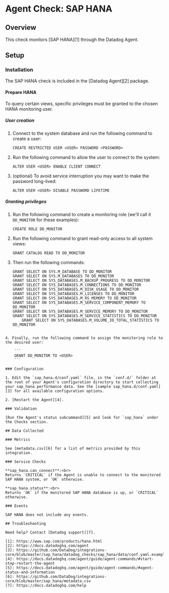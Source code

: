 # Agent Check: SAP HANA

## Overview

This check monitors [SAP HANA][1] through the Datadog Agent.

## Setup

### Installation

The SAP HANA check is included in the [Datadog Agent][2] package.

#### Prepare HANA

To query certain views, specific privileges must be granted to the chosen HANA monitoring user.

##### User creation

1. Connect to the system database and run the following command to create a user:

    ```
    CREATE RESTRICTED USER <USER> PASSWORD <PASSWORD>
    ```

2. Run the following command to allow the user to connect to the system:

    ```
    ALTER USER <USER> ENABLE CLIENT CONNECT
    ```

3. (optional) To avoid service interruption you may want to make the password long-lived:

    ```
    ALTER USER <USER> DISABLE PASSWORD LIFETIME
    ```

##### Granting privileges

1. Run the following command to create a monitoring role (we'll call it `DD_MONITOR` for these examples):

    ```
    CREATE ROLE DD_MONITOR
    ```

2. Run the following command to grant read-only access to all system views:

    ```
    GRANT CATALOG READ TO DD_MONITOR
    ```

3. Then run the following commands:

    ```
    GRANT SELECT ON SYS.M_DATABASE TO DD_MONITOR
    GRANT SELECT ON SYS.M_DATABASES TO DD_MONITOR
    GRANT SELECT ON SYS_DATABASES.M_BACKUP_PROGRESS TO DD_MONITOR
    GRANT SELECT ON SYS_DATABASES.M_CONNECTIONS TO DD_MONITOR
    GRANT SELECT ON SYS_DATABASES.M_DISK_USAGE TO DD_MONITOR
    GRANT SELECT ON SYS_DATABASES.M_LICENSES TO DD_MONITOR
    GRANT SELECT ON SYS_DATABASES.M_RS_MEMORY TO DD_MONITOR
    GRANT SELECT ON SYS_DATABASES.M_SERVICE_COMPONENT_MEMORY TO DD_MONITOR
    GRANT SELECT ON SYS_DATABASES.M_SERVICE_MEMORY TO DD_MONITOR
    GRANT SELECT ON SYS_DATABASES.M_SERVICE_STATISTICS TO DD_MONITOR
        GRANT SELECT ON SYS_DATABASES.M_VOLUME_IO_TOTAL_STATISTICS TO DD_MONITOR
```

4. Finally, run the following command to assign the monitoring role to the desired user:

    ```
    GRANT DD_MONITOR TO <USER>
    ```

### Configuration

1. Edit the `sap_hana.d/conf.yaml` file, in the `conf.d/` folder at the root of your Agent's configuration directory to start collecting your sap_hana performance data. See the [sample sap_hana.d/conf.yaml][3] for all available configuration options.

2. [Restart the Agent][4].

### Validation

[Run the Agent's status subcommand][5] and look for `sap_hana` under the Checks section.

## Data Collected

### Metrics

See [metadata.csv][6] for a list of metrics provided by this integration.

### Service Checks

**sap_hana.can_connect**:<br>
Returns `CRITICAL` if the Agent is unable to connect to the monitored SAP HANA system, or `OK` otherwise.

**sap_hana.status**:<br>
Returns `OK` if the monitored SAP HANA database is up, or `CRITICAL` otherwise.

### Events

SAP HANA does not include any events.

## Troubleshooting

Need help? Contact [Datadog support][7].

[1]: https://www.sap.com/products/hana.html
[2]: https://docs.datadoghq.com/agent
[3]: https://github.com/DataDog/integrations-core/blob/master/sap_hana/datadog_checks/sap_hana/data/conf.yaml.example
[4]: https://docs.datadoghq.com/agent/guide/agent-commands/#start-stop-restart-the-agent
[5]: https://docs.datadoghq.com/agent/guide/agent-commands/#agent-status-and-information
[6]: https://github.com/DataDog/integrations-core/blob/master/sap_hana/metadata.csv
[7]: https://docs.datadoghq.com/help
